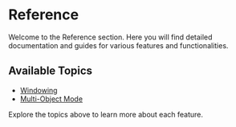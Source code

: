 # Reference

Welcome to the Reference section. Here you will find detailed documentation and guides for various features and functionalities.

## Available Topics

- [Windowing](./windowing.md)
- [Multi-Object Mode](./multi-object-mode.md)

Explore the topics above to learn more about each feature.